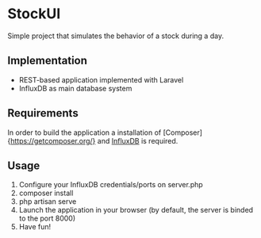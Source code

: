# StockUI

Simple project that simulates the behavior of a stock during a day.

## Implementation

* REST-based application implemented with Laravel
* InfluxDB as main database system

## Requirements

In order to build the application a installation of [Composer]{https://getcomposer.org/} and [InfluxDB](http://influxdb.com/) is required.

## Usage

1. Configure your InfluxDB credentials/ports on server.php
2. composer install
3. php artisan serve
4. Launch the application in your browser (by default, the server is binded to the port 8000)
5. Have fun!
